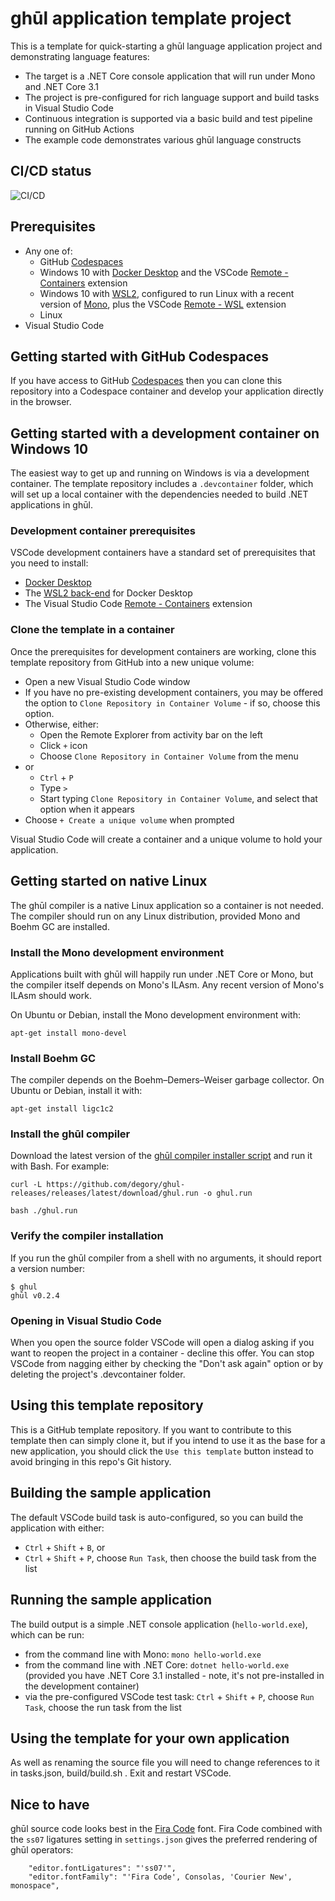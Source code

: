 # ghūl application template project

This is a template for quick-starting a ghūl language application project and demonstrating language features:

- The target is a .NET Core console application that will run under Mono and .NET Core 3.1
- The project is pre-configured for rich language support and build tasks in Visual Studio Code
- Continuous integration is supported via a basic build and test pipeline running on GitHub Actions
- The example code demonstrates various ghūl language constructs

## CI/CD status

![CI/CD](https://github.com/degory/ghul-application-template/workflows/CI/CD/badge.svg?branch=main)

## Prerequisites

- Any one of:
  - GitHub [Codespaces](https://github.com/features/codespaces)
  - Windows 10 with [Docker Desktop](https://www.docker.com/products/docker-desktop) and the VSCode [Remote - Containers](https://marketplace.visualstudio.com/items?itemName=ms-vscode-remote.remote-containers) extension 
  - Windows 10 with [WSL2](https://docs.microsoft.com/en-us/windows/wsl/install-win10), configured to run Linux with a recent version of [Mono](https://www.mono-project.com/), plus the VSCode [Remote - WSL](https://marketplace.visualstudio.com/items?,itemName=ms-vscode-remote.remote-wsl) extension  
  - Linux
- Visual Studio Code

## Getting started with GitHub Codespaces

If you have access to GitHub [Codespaces](https://github.com/features/codespaces) then you can clone this repository into a Codespace container and develop your application directly in the browser.

## Getting started with a development container on Windows 10

The easiest way to get up and running on Windows is via a development container. The template repository includes a `.devcontainer` folder, which will set up a local container with the dependencies needed to build .NET applications in ghūl.

### Development container prerequisites

VSCode development containers have a standard set of prerequisites that you need to install:
- [Docker Desktop](https://www.docker.com/products/docker-desktop)
- The [WSL2 back-end](https://docs.docker.com/docker-for-windows/wsl/) for Docker Desktop
- The Visual Studio Code [Remote - Containers](https://marketplace.visualstudio.com/items?itemName=ms-vscode-remote.remote-containers) extension

### Clone the template in a container

Once the prerequisites for development containers are working, clone this template repository from GitHub into a new unique volume:
- Open a new Visual Studio Code window
- If you have no pre-existing development containers, you may be offered the option to `Clone Repository in Container Volume` - if so, choose this option.
- Otherwise, either:
    - Open the Remote Explorer from activity bar on the left
    - Click `+` icon
    - Choose `Clone Repository in Container Volume` from the menu
- or
    - `Ctrl` + `P`
    - Type `>`
    - Start typing `Clone Repository in Container Volume`, and select that option when it appears
- Choose `+ Create a unique volume` when prompted

Visual Studio Code will create a container and a unique volume to hold your application.

## Getting started on native Linux

The ghūl compiler is a native Linux application so a container is not needed.
The compiler should run on any Linux distribution, provided Mono and Boehm GC are installed.

### Install the Mono development environment

Applications built with ghūl will happily run under .NET Core or Mono, but the compiler itself depends on Mono's ILAsm. Any recent version of Mono's ILAsm should work.

On Ubuntu or Debian, install the Mono development environment with:

```apt-get install mono-devel```

### Install Boehm GC

The compiler depends on the Boehm–Demers–Weiser garbage collector. On Ubuntu or Debian, install it with:

```apt-get install ligc1c2```

### Install the ghūl compiler

Download the latest version of the [ghūl compiler installer script](https://github.com/degory/ghul-releases/releases/latest/download/ghul.run) and run it with Bash. For example:

```curl -L https://github.com/degory/ghul-releases/releases/latest/download/ghul.run -o ghul.run```

```bash ./ghul.run```

### Verify the compiler installation

If you run the ghūl compiler from a shell with no arguments, it should report a version number:

```
$ ghul
ghūl v0.2.4
```

### Opening in Visual Studio Code

When you open the source folder VSCode will open a dialog asking if you want to reopen the project in a container - decline this offer.
You can stop VSCode from nagging either by checking the "Don't ask again" option or by deleting the project's .devcontainer folder.

## Using this template repository

This is a GitHub template repository. If you want to contribute to this template then can simply clone it, but if you intend to use it as the base
for a new application, you should click the `Use this template` button instead to avoid bringing in this repo's Git history.


## Building the sample application

The default VSCode build task is auto-configured, so you can build the application with either:
- `Ctrl` + `Shift` + `B`, or
- `Ctrl` + `Shift` + `P`, choose `Run Task`, then choose the build task from the list

## Running the sample application

The build output is a simple .NET console application (`hello-world.exe`), which can be run:
- from the command line with Mono: `mono hello-world.exe`
- from the command line with .NET Core: `dotnet hello-world.exe` (provided you have .NET Core 3.1 installed - note, it's not pre-installed in the development container)
- via the pre-configured VSCode test task: `Ctrl` + `Shift` + `P`, choose `Run Task`, choose the run task from the list

## Using the template for your own application

As well as renaming the source file you will need to change references to it in tasks.json, build/build.sh . Exit and restart VSCode.

## Nice to have

ghūl source code looks best in the [Fira Code](https://github.com/tonsky/FiraCode) font. Fira Code combined with the `ss07` ligatures setting in `settings.json` gives the preferred rendering of ghūl operators:

```
    "editor.fontLigatures": "'ss07'",
    "editor.fontFamily": "'Fira Code', Consolas, 'Courier New', monospace",
```
